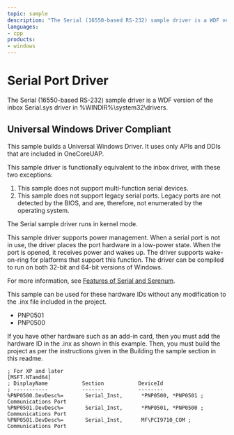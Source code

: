 ```yaml
---
topic: sample
description: "The Serial (16550-based RS-232) sample driver is a WDF version of the inbox Serial.sys driver."
languages:
- cpp
products:
- windows
---
```


<!---
    name: Serial Port Driver
    platform: KMDF
    language: cpp
    category: Serial
    description: The Serial (16550-based RS-232) sample driver is a WDF version of the inbox Serial.sys driver.
    samplefwlink: http://go.microsoft.com/fwlink/p/?LinkId=617962
--->

# Serial Port Driver

The Serial (16550-based RS-232) sample driver is a WDF version of the inbox Serial.sys driver in %WINDIR%\\system32\\drivers.

## Universal Windows Driver Compliant

This sample builds a Universal Windows Driver. It uses only APIs and DDIs that are included in OneCoreUAP.

This sample driver is functionally equivalent to the inbox driver, with these two exceptions:

1. This sample does not support multi-function serial devices.
2. This sample does not support legacy serial ports. Legacy ports are not detected by the BIOS, and are, therefore, not enumerated by the operating system.

The Serial sample driver runs in kernel mode.

This sample driver supports power management. When a serial port is not in use, the driver places the port hardware in a low-power state. When the port is opened, it receives power and wakes up. The driver supports wake-on-ring for platforms that support this function. The driver can be compiled to run on both 32-bit and 64-bit versions of Windows.

For more information, see [Features of Serial and Serenum](http://msdn.microsoft.com/en-us/library/windows/hardware/ff546505).

This sample can be used for these hardware IDs without any modification to the .inx file included in the project.

- PNP0501
- PNP0500

If you have other hardware such as an add-in card, then you must add the hardware ID in the .inx as shown in this example. Then, you must build the project as per the instructions given in the Building the sample section in this readme.

```inf
; For XP and later
[MSFT.NTamd64]
; DisplayName           Section           DeviceId
; -----------           -------           --------
%PNP0500.DevDesc%=       Serial_Inst,      *PNP0500, *PNP0501 ; Communications Port
%PNP0501.DevDesc%=       Serial_Inst,      *PNP0501, *PNP0500 ; Communications Port
%PNP0501.DevDesc%=       Serial_Inst,      MF\PCI9710_COM ; Communications Port
```
